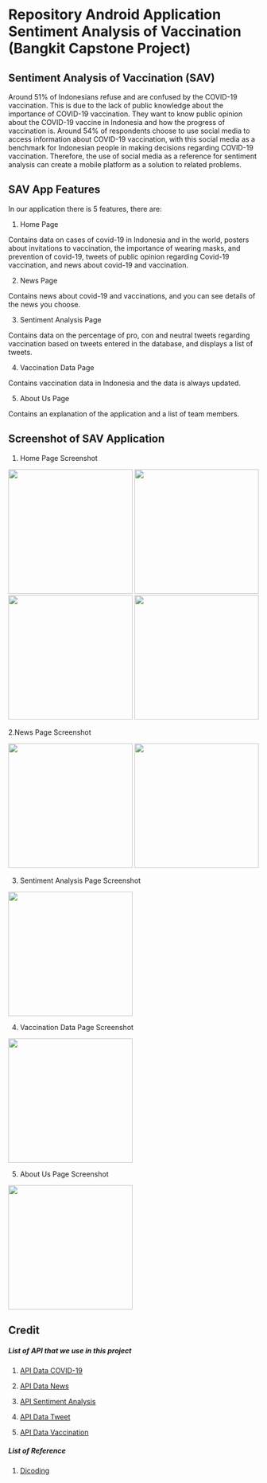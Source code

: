# Repository Android Application Sentiment Analysis of Vaccination (Bangkit Capstone Project)
## Sentiment Analysis of Vaccination (SAV)
Around 51% of Indonesians refuse and are confused by the COVID-19 vaccination. This is due to the lack of public knowledge about the importance of COVID-19 vaccination. They want to know public opinion about the COVID-19 vaccine in Indonesia and how the progress of vaccination is. Around 54% of respondents choose to use social media to access information about COVID-19 vaccination, with this social media as a benchmark for Indonesian people in making decisions regarding COVID-19 vaccination. Therefore, the use of social media as a reference for sentiment analysis can create a mobile platform as a solution to related problems.

## SAV App Features
In our application there is 5 features, there are:

1. Home Page

Contains data on cases of covid-19 in Indonesia and in the world, posters about invitations to vaccination, the importance of wearing masks, and prevention of covid-19, tweets of public opinion regarding Covid-19 vaccination, and news about covid-19 and vaccination.

2. News Page

Contains news about covid-19 and vaccinations, and you can see details of the news you choose.

3. Sentiment Analysis Page

Contains data on the percentage of pro, con and neutral tweets regarding vaccination based on tweets entered in the database, and displays a list of tweets.

4. Vaccination Data Page

Contains vaccination data in Indonesia and the data is always updated.

5. About Us Page

Contains an explanation of the application and a list of team members.


## Screenshot of SAV Application

1. Home Page Screenshot

<img src="https://github.com/akhtarfath/sentiment-analysis-vaccination/blob/main/screenshot/home1.jpg" width="250"> <img src="https://github.com/akhtarfath/sentiment-analysis-vaccination/blob/main/screenshot/home2.jpg" width="250"> <img src="https://github.com/akhtarfath/sentiment-analysis-vaccination/blob/main/screenshot/home3.jpg" width="250"> <img src="https://github.com/akhtarfath/sentiment-analysis-vaccination/blob/main/screenshot/home4.jpg" width="250">

2.News Page Screenshot

<img src="https://github.com/akhtarfath/sentiment-analysis-vaccination/blob/main/screenshot/news1.jpg" width="250"> <img src="https://github.com/akhtarfath/sentiment-analysis-vaccination/blob/main/screenshot/news2.jpg" width="250">

3. Sentiment Analysis Page Screenshot

<img src="https://github.com/akhtarfath/sentiment-analysis-vaccination/blob/main/screenshot/sentiment.jpg" width="250">

4. Vaccination Data Page Screenshot

<img src="https://github.com/akhtarfath/sentiment-analysis-vaccination/blob/main/screenshot/Screenshot_2021-06-03-14-18-23-059_com.aplikasikaryaanakbangkit.sentiment.png" width="250">

5. About Us Page Screenshot

<img src="https://github.com/akhtarfath/sentiment-analysis-vaccination/blob/main/screenshot/Screenshot_2021-06-03-14-19-31-743_com.aplikasikaryaanakbangkit.sentiment.png" width="250">


## Credit

##### List of API that we use in this project

1. [API Data COVID-19](https://covid19.mathdro.id/api)

2. [API Data News](https://newsapi.org/v2/)

3. [API Sentiment Analysis](http://34.126.130.172:9000/)

4. [API Data Tweet](https://api.twitter.com/2/tweets/)

5. [API Data Vaccination](https://cekdiri.id/vaksinasi)


##### List of Reference

1. [Dicoding](https://www.dicoding.com/)
